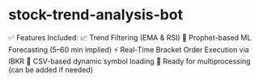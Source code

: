 # stock-trend-analysis-bot
✅ Features Included: 📈 Trend Filtering (EMA &amp; RSI)  🔮 Prophet-based ML Forecasting (5–60 min implied)  ⚡️ Real-Time Bracket Order Execution via IBKR  🔄 CSV-based dynamic symbol loading  🚀 Ready for multiprocessing (can be added if needed)

